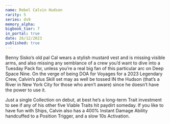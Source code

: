 ```yaml
---
name: Rebel Calvin Hudson
rarity: 5
series: ds9
memory_alpha:
bigbook_tier: 7
in_portal: true
date: 26/12/2023
published: true
---
```


Benny Sisko’s old pal Cal wears a stylish mustard vest and is missing visible arms, and also missing any semblance of a crew you’d want to dive into a Tuesday Pack for, unless you’re a real big fan of this particular arc on Deep Space Nine. On the verge of being DOA for Voyages for a 2023 Legendary Crew, Calvin’s plus Skill set may as well be tossed IN the Hudson (that’s a River in New York City for those who aren’t aware) since he doesn’t have the power to use it. 

Just a single Collection on debut, at best he’s a long-term Trait investment to see if any of his other five Viable Traits hit paydirt someday. If you like to have fun with Ships, Calvin also has a 400% Instant Damage Ability handcuffed to a Position Trigger, and a slow 10s Activation.
